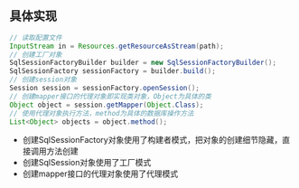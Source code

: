 ## 具体实现

```java
// 读取配置文件
InputStream in = Resources.getResourceAsStream(path);
// 创建工厂对象
SqlSessionFactoryBuilder builder = new SqlSessionFactoryBuilder();
SqlSessionFactory sessionFactory = builder.build();
// 创建session对象
Session session = sessionFactory.openSession();
// 创建mapper接口的代理对象即实现类对象，Object为具体的类 
Object object = session.getMapper(Object.Class);
// 使用代理对象执行方法，method为具体的数据库操作方法
List<Object> objects = object.method();
```

- 创建SqlSessionFactory对象使用了构建者模式，把对象的创建细节隐藏，直接调用方法创建
- 创建SqlSession对象使用了工厂模式
- 创建mapper接口的代理对象使用了代理模式